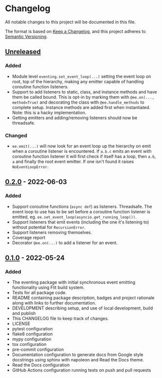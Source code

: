 # Changelog
All notable changes to this project will be documented in this file.

The format is based on [Keep a Changelog][keep-a-changelog],
and this project adheres to [Semantic Versioning][semver].

[keep-a-changelog]: https://keepachangelog.com/en/1.0.0/
[semver]: https://semver.org/spec/v2.0.0.html

## [Unreleased]
### Added
- Module level `eventing.set_event_loop(...)` setting the event loop on root,
  top of the hierarchy, making any emitter capable of handling coroutine
  function listeners.
- Support to add listeners to static, class, and instance methods and have them
  be called bound. This is opt-in by marking them with `@ee.on(..., method=True)`
  and decorating the class with `@ee.handle_methods` to complete setup. Instance
  methods are added first when instantiated. Note: this is a hacky
  implementation.
- Getting emitters and adding/removing listeners should now be threadsafe.

### Changed
- `ee.emit(...)` will now look for an event loop up the hierarchy on emit when
  a coroutine listener is encountered. If `a.b.c` emits an event with coroutine
  function listener it will first check if itself has a loop, then `a.b`, `a`
  and finally the root event emitter. If one isn't found it raises
  `NoEventLoopError`.

## [0.2.0] - 2022-06-03
### Added
- Support coroutine functions (`async def`) as listeners. Threadsafe. The event
  loop to use has to be set before a coroutine function listener is emitted, eg.
  `ee.set_event_loop(asyncio.get_running_loop())`.
- Support listeners that emit events (including the one it's listening
  to) without potential for `RecursionError`.
- Support listeners removing themselves.
- Coverage report
- Decorator `@ee.on(...)` to add a listener for an event.

## [0.1.0] - 2022-05-24
### Added
- The eventing package with initial synchronous event emitting functionality
  using Flit build system.
- Tests for all package code.
- README containing package description, badges and project rationale along
  with links to further documentation.
- DEVELOPMENT describing setup, and use of local development, build and publish
- This CHANGELOG file to keep track of changes.
- LICENSE
- pytest configuration
- flake8 configuration
- mypy configuration
- tox configuration
- pre-commit configuration
- Documentation configuration to generate docs from Google style docstrings
  using sphinx with napoleon and Read the Docs theme.
- Read the Docs configuration
- GitHub Actions configuration running tests on push and pull requests

[Unreleased]: https://github.com/tim-timman/eventing/compare/v0.2.0...HEAD
[0.2.0]: https://github.com/tim-timman/eventing/compare/v0.1.0...v0.2.0
[0.1.0]: https://github.com/tim-timman/eventing/releases/tag/v0.1.0
